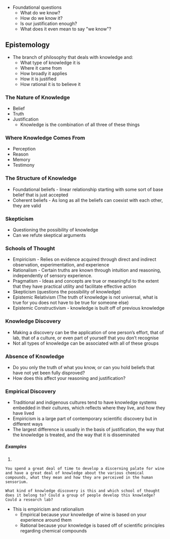 - Foundational questions
	- What do we know?
	- How do we know it?
	- Is our justification enough?
	- What does it even mean to say "we know"?

## Epistemology
- The branch of philosophy that deals with knowledge and:
	- What type of knowledge it is
	- Where it came from
	- How broadly it applies
	- How it is justified
	- How rational it is to believe it

### The Nature of Knowledge
- Belief
- Truth
- Justification
	- Knowledge is the combination of all three of these things

### Where Knowledge Comes From
- Perception
- Reason
- Memory
- Testimony

### The Structure of Knowledge
- Foundational beliefs - linear relationship starting with some sort of base belief that is just accepted
- Coherent beliefs - As long as all the beliefs can coexist with each other, they are valid

### Skepticism
- Questioning the possibility of knowledge
- Can we refute skeptical arguments

### Schools of Thought
- Empiricism - Relies on evidence acquired through direct and indirect observation, experimentation, and experience
- Rationalism - Certain truths are known through intuition and reasoning, independently of sensory experience.
- Pragmatism - Ideas and concepts are true or meaningful to the extent that they have practical utility and facilitate effective action
- Skepticism (questions the possibility of knowledge)
- Epistemic Relativism (The truth of knowledge is not universal, what is true for you does not have to be true for someone else)
- Epistemic Constructivism - knowledge is built off of previous knowledge

### Knowledge Discovery
- Making a discovery can be the application of one person’s effort, that of lab, that of a culture, or even part of yourself that you don’t recognise
- Not all types of knowledge can be associated with all of these groups

### Absence of Knowledge
- Do you only the truth of what you know, or can you hold beliefs that have not yet been fully disproved?
- How does this affect your reasoning and justification?

### Empirical Discovery
- Traditional and indigenous cultures tend to have knowledge systems embedded in their cultures, which reflects where they live, and how they have lived
- Empiricism is a large part of contemporary scientific discovery but in different ways
- The largest difference is usually in the basis of justification, the way that the knowledge is treated, and the way that it is disseminated

##### Examples

1. 
```
You spend a great deal of time to develop a discerning palate for wine and have a great deal of knowledge about the various chemical compounds, what they mean and how they are perceived in the human sensorium.

What kind of knowledge discovery is this and which school of thought does it belong to? Could a group of people develop this knowledge? Could a research lab?
```

- This is empiricism and rationalism
	- Empirical because your knowledge of wine is based on your experience around them
	- Rational because your knowledge is based off of scientific principles regarding chemical compounds